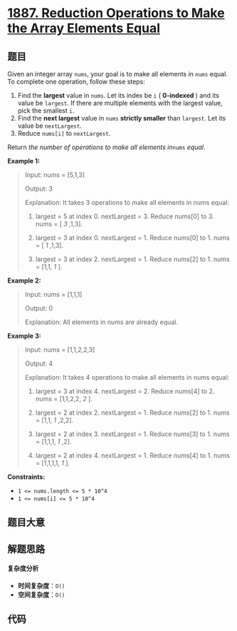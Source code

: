 # [1887. Reduction Operations to Make the Array Elements Equal](https://leetcode.com/problems/reduction-operations-to-make-the-array-elements-equal/)

## 题目

Given an integer array `nums`, your goal is to make all elements in `nums`
equal. To complete one operation, follow these steps:

1. Find the **largest** value in `nums`. Let its index be `i` ( **0-indexed** ) and its value be `largest`. If there are multiple elements with the largest value, pick the smallest `i`.
2. Find the **next largest** value in `nums` **strictly smaller** than `largest`. Let its value be `nextLargest`.
3. Reduce `nums[i]` to `nextLargest`.

Return _the number of operations to make all elements in_`nums` _equal_.

**Example 1:**

> Input: nums = [5,1,3]
>
> Output: 3
>
> Explanation: It takes 3 operations to make all elements in nums equal:
>
> 1. largest = 5 at index 0. nextLargest = 3. Reduce nums[0] to 3. nums = [ _3_ ,1,3].
>
> 2. largest = 3 at index 0. nextLargest = 1. Reduce nums[0] to 1. nums = [ _1_ ,1,3].
>
> 3. largest = 3 at index 2. nextLargest = 1. Reduce nums[2] to 1. nums = [1,1, _1_ ].

**Example 2:**

> Input: nums = [1,1,1]
>
> Output: 0
>
> Explanation: All elements in nums are already equal.

**Example 3:**

> Input: nums = [1,1,2,2,3]
>
> Output: 4
>
> Explanation: It takes 4 operations to make all elements in nums equal:
>
> 1. largest = 3 at index 4. nextLargest = 2. Reduce nums[4] to 2. nums = [1,1,2,2, _2_ ].
>
> 2. largest = 2 at index 2. nextLargest = 1. Reduce nums[2] to 1. nums = [1,1, _1_ ,2,2].
>
> 3. largest = 2 at index 3. nextLargest = 1. Reduce nums[3] to 1. nums = [1,1,1, _1_ ,2].
>
> 4. largest = 2 at index 4. nextLargest = 1. Reduce nums[4] to 1. nums = [1,1,1,1, _1_ ].

**Constraints:**

- `1 <= nums.length <= 5 * 10^4`
- `1 <= nums[i] <= 5 * 10^4`

## 题目大意

## 解题思路

#### 复杂度分析

- **时间复杂度**：`O()`
- **空间复杂度**：`O()`

## 代码

```javascript

```
